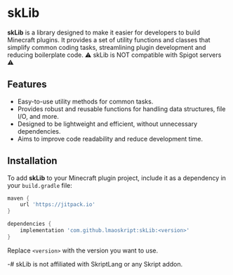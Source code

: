 # skLib

**skLib** is a library designed to make it easier for developers to build Minecraft plugins. It provides a set of utility functions and classes that simplify common coding tasks, streamlining plugin development and reducing boilerplate code.
⚠️ skLib is NOT compatible with Spigot servers ⚠️

## Features

- Easy-to-use utility methods for common tasks.
- Provides robust and reusable functions for handling data structures, file I/O, and more.
- Designed to be lightweight and efficient, without unnecessary dependencies.
- Aims to improve code readability and reduce development time.

## Installation

To add **skLib** to your Minecraft plugin project, include it as a dependency in your `build.gradle` file:

```gradle
maven {
    url 'https://jitpack.io'
}
```

```gradle
dependencies {
    implementation 'com.github.lmaoskript:skLib:<version>'
}
```

Replace `<version>` with the version you want to use.

-# skLib is not affiliated with SkriptLang or any Skript addon.
